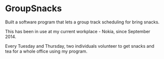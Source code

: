 # GroupSnacks

Built a software program that lets a group track scheduling for bring snacks. 

This has been in use at my current workplace - Nokia, since September 2014. 

Every Tuesday and Thursday, two individuals volunteer to get snacks and tea for a whole office using my program.
